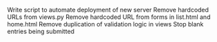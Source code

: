 Write script to automate deployment of new server
Remove hardcoded URLs from views.py
Remove hardcoded URL from forms in list.html and home.html
Remove duplication of validation logic in views
Stop blank entries being submitted

